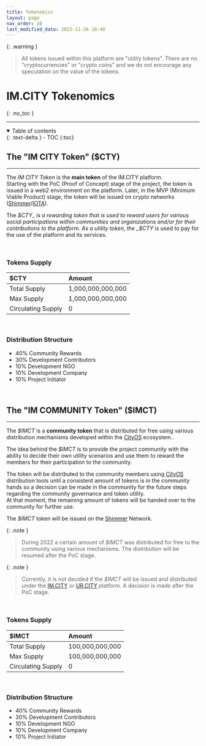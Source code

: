 ```yaml
---
title: Tokenomics
layout: page
nav_order: 10
last_modified_date: 2022-11-26 10:40
---
```


{: .warning }
>All tokens issued within this platform are "utility tokens".
>There are no "cryptocurrencies" or "crypto coins" and we do not encourage any speculation on the value of the tokens.

# IM.CITY Tokenomics
{: .no_toc }

----------------

<details open markdown="block">
  <summary>
    Table of contents
  </summary>
  {: .text-delta }
- TOC
{:toc}
</details>

## The "IM CITY Token" ($CTY)

----------------

The _IM CITY Token_ is the **main token** of the IM.CITY platform.   
Starting with the PoC (Proof of Concept) stage of the project, the token is issued in a web2 environment on the platform.
Later, in the MVP (Minimum Viable Product) stage, the token will be issued on crypto networks ([Shimmer]/[IOTA]).

The _$CTY_ is a rewarding token that is used to reward users for various social participations within communities and organizations and/or for their contributions to the platform.  
As a utility token, the _$CTY_ is used to pay for the use of the platform and its services.

&nbsp;
### Tokens Supply


| $CTY               | Amount            |
|:-------------------|:------------------|
| Total Supply       | 1,000,000,000,000 |
| Max Supply         | 1,000,000,000,000 |
| Circulating Supply | 0                 |


&nbsp;   
### Distribution Structure


- 40% Community Rewards
- 30% Development Contributors
- 10% Development NGO
- 10% Development Company
- 10% Project Initiator


&nbsp;    
      
## The "IM COMMUNITY Token" ($IMCT)

----------------

The _$IMCT_ is a **community token** that is distributed for free using various distribution mechanisms developed within the [CityOS] ecosystem..

The idea behind the _$IMCT_ is to provide the project community with the ability to decide their own utility scenarios and use them to reward the members for their participation to the community.

The token will be distributed to the community members using [CityOS] distribution tools until a consistent amount of tokens is in the community hands so a decision can be made in the community for the future steps regarding the community governance and token utility.   
At that moment, the remaining amount of tokens will be handed over to the community for further use.

The _$IMCT_ token will be issued on the [Shimmer] Network.



{: .note }
>During 2022 a certain amount of _$IMCT_ was distributed for free to the community using various mechanisms.
> The distribution will be resumed after the PoC stage.

{: .note }
>Currently, it is not decided if the _$IMCT_ will be issued and distributed under the [IM.CITY] or [UR.CITY] platform.
>A decision is made after the PoC stage.


&nbsp;   
### Tokens Supply


| $IMCT              | Amount          |
|:-------------------|:----------------|
| Total Supply       | 100,000,000,000 |
| Max Supply         | 100,000,000,000 |
| Circulating Supply | 0               |


&nbsp;   
### Distribution Structure


- 40% Community Rewards
- 30% Development Contributors
- 10% Development NGO
- 10% Development Company
- 10% Project Initiator



[CityOS]: https://CityOS.dev "CityOS"
[Shimmer]: https://shimmer.network/ "Shimmer Network"
[IOTA]: https://www.iota.org/ "IOTA Network"
[IM.CITY]: https://im.city "IM.CITY"
[UR.CITY]: https://ur.city "UR.CITY"